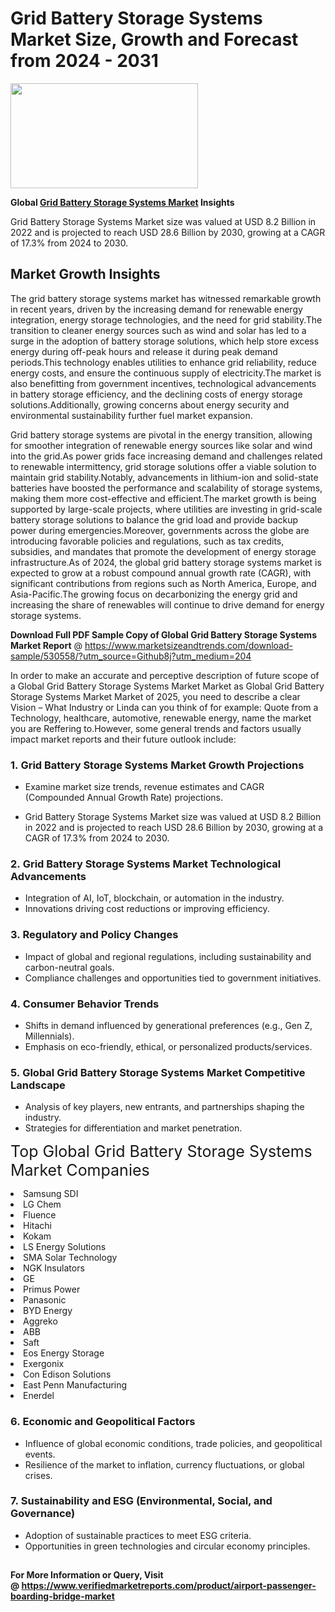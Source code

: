 <H1>Grid Battery Storage Systems Market Size, Growth and Forecast from 2024 - 2031</H1><img class="aligncenter size-medium wp-image-584254" src="https://thirdeyenews.in/wp-content/uploads/2024/09/Global-Market-Research-300x168.jpeg" alt="" width="300" height="168" /><p><strong>Global&nbsp;<a href="https://www.marketsizeandtrends.com/download-sample/530558/?utm_source=Github8j?utm_medium=204">Grid Battery Storage Systems Market</a> Insights</strong></p><p>Grid Battery Storage Systems Market size was valued at USD 8.2 Billion in 2022 and is projected to reach USD 28.6 Billion by 2030, growing at a CAGR of 17.3% from 2024 to 2030.</p><p><h2>Market Growth Insights</h2> <p>The grid battery storage systems market has witnessed remarkable growth in recent years, driven by the increasing demand for renewable energy integration, energy storage technologies, and the need for grid stability.The transition to cleaner energy sources such as wind and solar has led to a surge in the adoption of battery storage solutions, which help store excess energy during off-peak hours and release it during peak demand periods.This technology enables utilities to enhance grid reliability, reduce energy costs, and ensure the continuous supply of electricity.The market is also benefitting from government incentives, technological advancements in battery storage efficiency, and the declining costs of energy storage solutions.Additionally, growing concerns about energy security and environmental sustainability further fuel market expansion.</p> <p>Grid battery storage systems are pivotal in the energy transition, allowing for smoother integration of renewable energy sources like solar and wind into the grid.As power grids face increasing demand and challenges related to renewable intermittency, grid storage solutions offer a viable solution to maintain grid stability.Notably, advancements in lithium-ion and solid-state batteries have boosted the performance and scalability of storage systems, making them more cost-effective and efficient.The market growth is being supported by large-scale projects, where utilities are investing in grid-scale battery storage solutions to balance the grid load and provide backup power during emergencies.Moreover, governments across the globe are introducing favorable policies and regulations, such as tax credits, subsidies, and mandates that promote the development of energy storage infrastructure.As of 2024, the global grid battery storage systems market is expected to grow at a robust compound annual growth rate (CAGR), with significant contributions from regions such as North America, Europe, and Asia-Pacific.The growing focus on decarbonizing the energy grid and increasing the share of renewables will continue to drive demand for energy storage systems.</p><p><span class=""><strong>Download Full PDF Sample Copy of Global Grid Battery Storage Systems Market Report</strong> @ <a href="https://www.marketsizeandtrends.com/download-sample/530558/?utm_source=Github8j?utm_medium=204" target="_blank">https://www.marketsizeandtrends.com/download-sample/530558/?utm_source=Github8j?utm_medium=204</a></span></p><p>In order to make an accurate and perceptive description of future scope of a Global&nbsp;Grid Battery Storage Systems Market Market as Global&nbsp;Grid Battery Storage Systems Market Market of 2025, you need to describe a clear Vision &ndash; What Industry or Linda can you think of for example: Quote from a Technology, healthcare, automotive, renewable energy, name the market you are Reffering to.However, some general trends and factors usually impact market reports and their future outlook include:</p><h3>1.&nbsp;<strong>Grid Battery Storage Systems Market Growth Projections</strong></h3><ul><li>Examine market size trends, revenue estimates and CAGR (Compounded Annual Growth Rate) projections.</li><li><p>Grid Battery Storage Systems Market size was valued at USD 8.2 Billion in 2022 and is projected to reach USD 28.6 Billion by 2030, growing at a CAGR of 17.3% from 2024 to 2030.</p></li></ul><h3>2.&nbsp;<strong>Grid Battery Storage Systems Market Technological Advancements</strong></h3><ul><li>Integration of AI, IoT, blockchain, or automation in the industry.</li><li>Innovations driving cost reductions or improving efficiency.</li></ul><h3>3.&nbsp;<strong>Regulatory and Policy Changes</strong></h3><ul><li>Impact of global and regional regulations, including sustainability and carbon-neutral goals.</li><li>Compliance challenges and opportunities tied to government initiatives.</li></ul><h3>4.&nbsp;<strong>Consumer Behavior Trends</strong></h3><ul><li>Shifts in demand influenced by generational preferences (e.g., Gen Z, Millennials).</li><li>Emphasis on eco-friendly, ethical, or personalized products/services.</li></ul><h3>5.&nbsp;<strong>Global Grid Battery Storage Systems Market Competitive Landscape</strong></h3><ul><li>Analysis of key players, new entrants, and partnerships shaping the industry.</li><li>Strategies for differentiation and market penetration.</li></ul><p data-pm-slice="1 1 []"><span style="color: inherit; font-family: inherit; font-size: 25px;">Top Global Grid Battery Storage Systems Market Companies</span></p><div class="" data-test-id=""><p><li>Samsung SDI</li><li> LG Chem</li><li> Fluence</li><li> Hitachi</li><li> Kokam</li><li> LS Energy Solutions</li><li> SMA Solar Technology</li><li> NGK Insulators</li><li> GE</li><li> Primus Power</li><li> Panasonic</li><li> BYD Energy</li><li> Aggreko</li><li> ABB</li><li> Saft</li><li> Eos Energy Storage</li><li> Exergonix</li><li> Con Edison Solutions</li><li> East Penn Manufacturing</li><li> Enerdel</li></p></div><h3>6.&nbsp;<strong>Economic and Geopolitical Factors</strong></h3><ul><li>Influence of global economic conditions, trade policies, and geopolitical events.</li><li>Resilience of the market to inflation, currency fluctuations, or global crises.</li></ul><h3>7.&nbsp;<strong>Sustainability and ESG (Environmental, Social, and Governance)</strong></h3><ul><li>Adoption of sustainable practices to meet ESG criteria.</li><li>Opportunities in green technologies and circular economy principles.</li></ul><h2><strong style="font-size: 14px;">For More Information or Query, Visit @&nbsp;</strong><a style="background-color: #ffffff; font-size: 14px;" href="https://www.marketsizeandtrends.com/report/grid-battery-storage-systems-market/" target="_blank">https://www.verifiedmarketreports.com/product/airport-passenger-boarding-bridge-market</a></h2>